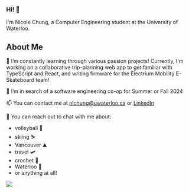 ### Hi! 👋
I'm Nicole Chung, a Computer Engineering student at the University of Waterloo.

## About Me

🌱 I’m constantly learning through various passion projects! Currently, I'm working on a collaborative trip-planning web app to get familiar with TypeScript and React, and writing firmware for the Electrium Mobility E-Skateboard team!

🔭 I’m in search of a software engineering co-op for Summer or Fall 2024

📫 You can contact me at <a href="mailto:nlchung@uwaterloo.ca">nlchung@uwaterloo.ca</a> or <a href="https://www.linkedin.com/in/nlchung/"> LinkedIn</a>

💬 You can reach out to chat with me about:
- volleyball 🏐
- skiing ⛷
- Vancouver ⛰️
- travel 🛩
- crochet 🧶
- Waterloo 🦢
- or anything at all!

<!--
**nlchung/nlchung** is a ✨ _special_ ✨ repository because its `README.md` (this file) appears on your GitHub profile.

Here are some ideas to get you started:

- 🔭 I’m currently working on ...
- 🌱 I’m currently learning ...
- 👯 I’m looking to collaborate on ...
- 🤔 I’m looking for help with ...
- 💬 Ask me about ...
- 📫 How to reach me: ...
- 😄 Pronouns: ...
- ⚡ Fun fact: ...
-->
![](https://komarev.com/ghpvc/?username=nlchung&color=f5baf0)
